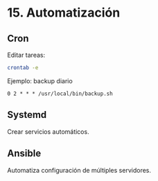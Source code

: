 # 15. Automatización

## Cron
Editar tareas:
```bash
crontab -e
```

Ejemplo: backup diario
```
0 2 * * * /usr/local/bin/backup.sh
```

## Systemd
Crear servicios automáticos.

## Ansible
Automatiza configuración de múltiples servidores.
